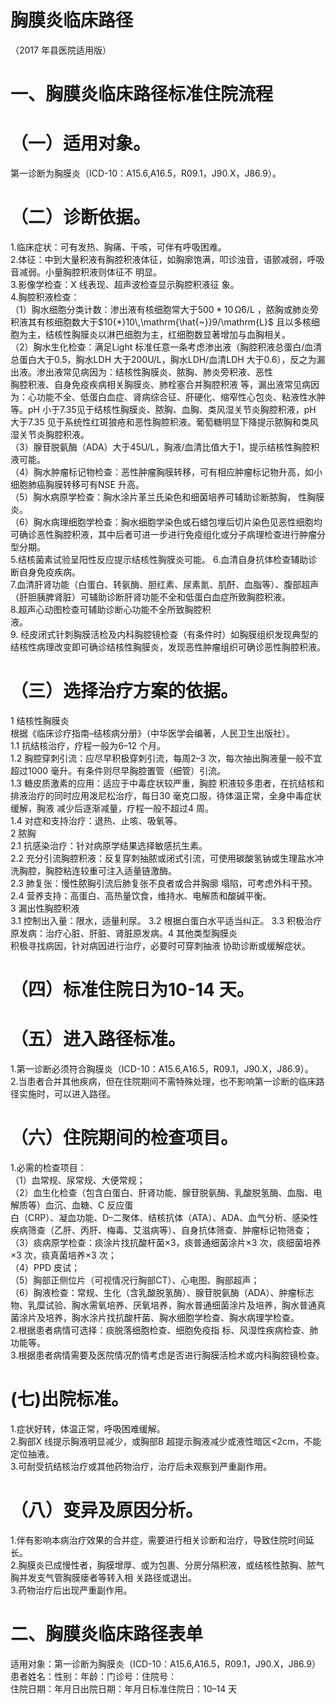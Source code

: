 # 胸膜炎临床路径  
（2017 年县医院适用版）  
# 一、胸膜炎临床路径标准住院流程  
# （一）适用对象。  
第一诊断为胸膜炎（ICD-10：A15.6,A16.5，R09.1，J90.X，J86.9）。  
# （二）诊断依据。  
1.临床症状：可有发热、胸痛、干咳，可伴有呼吸困难。  
2.体征：中到大量积液有胸腔积液体征，如胸廓饱满，叩诊浊音，语颤减弱，呼吸音减弱。小量胸腔积液则体征不 明显。  
3.影像学检查：X 线表现、超声波检查显示胸腔积液征 象。  
4.胸腔积液检查：  
（1）胸水细胞分类计数：渗出液有核细胞常大于$500{*}10\,\mathrm{\hat{\Omega}}6/\mathrm{L}$ ，脓胸或肺炎旁积液其有核细胞数大于$10{*}10\,\mathrm{\hat{~}}9/\mathrm{L}$ 且以多核细胞为主，结核性胸膜炎以淋巴细胞为主，红细胞数显著增加与血胸相关。  
（2）胸水生化检查：满足Light 标准任意一条考虑渗出液（胸腔积液总蛋白/血清总蛋白大于0.5，胸水LDH 大于200U/L，胸水LDH/血清LDH 大于0.6），反之为漏出液。渗出液常见病因为：结核性胸膜炎、脓胸、肺炎旁积液、恶性  
胸腔积液、自身免疫疾病相关胸膜炎、肺栓塞合并胸腔积液 等，漏出液常见病因为：心功能不全、低蛋白血症、肾病综合征、肝硬化、缩窄性心包炎、粘液性水肿等。pH 小于7.35见于结核性胸膜炎、脓胸、血胸、类风湿关节炎胸腔积液，pH 大于7.35 见于系统性红斑狼疮和恶性胸腔积液。葡萄糖明显下降提示脓胸和类风湿关节炎胸腔积液。  
（3）腺苷脱氨酶（ADA）大于45U/L，胸液/血清比值大于1，提示结核性胸腔积液可能。  
（4）胸水肿瘤标记物检查：恶性肿瘤胸膜转移，可有相应肿瘤标记物升高，如小细胞肺癌胸膜转移可有NSE 升高。  
（5）胸水病原学检查：胸水涂片革兰氏染色和细菌培养可辅助诊断脓胸， 性胸膜炎。  
（6）胸水病理细胞学检查：胸水细胞学染色或石蜡包埋后切片染色见恶性细胞均可确诊恶性胸腔积液，其中后者可进一步进行免疫组化或分子病理检查进行肿瘤分型分期。  
5.结核菌素试验呈阳性反应提示结核性胸膜炎可能。 6.血清自身抗体检查辅助诊断自身免疫疾病。  
7.血清肝肾功能（白蛋白、转氨酶、胆红素、尿素氮、肌酐、血脂等）、腹部超声（肝胆胰脾肾脏）可辅助诊断肝肾功能不全和低蛋白血症所致胸腔积液。  
8.超声心动图检查可辅助诊断心功能不全所致胸腔积  
液。  
9. 经皮闭式针刺胸膜活检及内科胸腔镜检查（有条件时）如胸膜组织发现典型的结核性病理改变即可确诊结核性胸膜炎，发现恶性肿瘤组织可确诊恶性胸腔积液。  
# （三）选择治疗方案的依据。  
1 结核性胸膜炎  
根据《临床诊疗指南–结核病分册》（中华医学会编著，人民卫生出版社）。  
1.1 抗结核治疗，疗程一般为6–12 个月。  
1.2 胸腔穿刺引流：应尽早积极穿刺引流，每周2–3 次，每次抽出胸液量一般不宜超过1000 毫升。有条件则尽早胸腔置管（细管）引流。  
1.3 糖皮质激素的应用：适应于中毒症状较严重，胸腔 积液较多患者，在抗结核和排液治疗的同时应用泼尼松治疗，每日30 毫克口服，待体温正常，全身中毒症状缓解，胸液 减少后逐渐减量，疗程一般不超过4 周。  
1.4 对症和支持治疗：退热、止咳、吸氧等。  
2 脓胸  
2.1 抗感染治疗：针对病原学结果选择敏感抗生素。  
2.2 充分引流胸腔积液：反复穿刺抽脓或闭式引流，可使用碳酸氢钠或生理盐水冲洗胸腔，胸腔粘连较重可注入适量链激酶。  
2.3 肺复张：慢性脓胸引流后肺复张不良者或合并胸廓 塌陷，可考虑外科干预。  
2.4 营养支持：高蛋白、高热量饮食，维持水、电解质和酸碱平衡。  
3 漏出性胸腔积液  
3.1 控制出入量：限水，适量利尿。 3.2 根据白蛋白水平适当纠正。 3.3 积极治疗原发病：治疗心脏、肝脏、肾脏原发病。4 其他类型胸膜炎  
积极寻找病因，针对病因进行治疗，必要时可穿刺抽液 协助诊断或缓解症状。  
# （四）标准住院日为10-14 天。  
# （五）进入路径标准。  
1.第一诊断必须符合胸膜炎（ICD-10：A15.6,A16.5，R09.1，J90.X，J86.9）。  
2.当患者合并其他疾病，但在住院期间不需特殊处理，也不影响第一诊断的临床路径实施时，可以进入路径。  
# （六）住院期间的检查项目。  
1.必需的检查项目：  
（1）血常规、尿常规、大便常规；  
（2）血生化检查（包含白蛋白、肝肾功能、腺苷脱氨酶、乳酸脱氢酶、血脂、电解质等）血沉、血糖、C 反应蛋  
白（CRP）、凝血功能、D–二聚体、结核抗体（ATA）、ADA、血气分析、感染性疾病筛查（乙肝、丙肝、梅毒、艾滋病等）、自身抗体筛查、肿瘤标记物筛查；  
（3）痰病原学检查：痰涂片找抗酸杆菌$\times3$，痰普通细菌涂片$\times3$ 次，痰细菌培养$\times3$ 次，痰真菌培养$\times3$ 次；  
（4）PPD 皮试；  
（5）胸部正侧位片（可视情况行胸部CT）、心电图、胸部超声；  
（6）胸液检查：常规、生化（含乳酸脱氢酶）、腺苷脱氨酶（ADA）、肿瘤标志物、乳糜试验、胸水需氧培养、厌氧培养，胸水普通细菌涂片及培养，胸水普通真菌涂片及培养，胸水涂片找抗酸杆菌、胸水细胞学检查、胸水病理学检查。  
2.根据患者病情可选择：痰脱落细胞检查、细胞免疫指 标、风湿性疾病检查、肺功能等。  
3.根据患者病情需要及医院情况酌情考虑是否进行胸膜活检术或内科胸腔镜检查。  
# (七)出院标准。  
1.症状好转，体温正常，呼吸困难缓解。  
2.胸部X 线提示胸液明显减少，或胸部B 超提示胸液减少或液性暗区<2cm，不能定位抽液。  
3.可耐受抗结核治疗或其他药物治疗，治疗后未观察到严重副作用。  
# （八）变异及原因分析。  
1.伴有影响本病治疗效果的合并症，需要进行相关诊断和治疗，导致住院时间延长。  
2.胸膜炎已成慢性者，胸膜增厚、或为包裹、分房分隔积液，或结核性脓胸、脓气胸并发支气管胸膜瘘者等转入相 关路径或退出。  
3.药物治疗后出现严重副作用。  
# 二、胸膜炎临床路径表单  
适用对象：第一诊断为胸膜炎（ICD-10：A15.6,A16.5，R09.1，J90.X，J86.9） 患者姓名：性别：年龄：门诊号：住院号：  
住院日期：年月日出院日期：年月日标准住院日：10–14 天  
